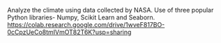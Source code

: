 Analyze the climate using  data collected by NASA.
Use of three popular Python libraries- Numpy, Scikit Learn and Seaborn.
https://colab.research.google.com/drive/1wveF817BO-0cCpzUeCo8tmIVmOT82T6K?usp=sharing
